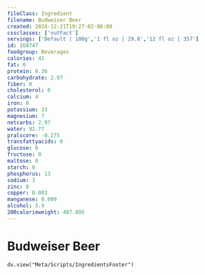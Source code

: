 ```yaml
---
fileClass: Ingredient
filename: Budweiser Beer
created: 2024-12-21T19:27:02-06:00
cssclasses: ['nutFact']
servings: ['Default | 100g','1 fl oz | 29.8','12 fl oz | 357']
id: 168747
foodgroup: Beverages
calories: 41
fat: 0
protein: 0.36
carbohydrate: 2.97
fiber: 0
cholesterol: 0
calcium: 4
iron: 0
potassium: 33
magnesium: 7
netcarbs: 2.97
water: 92.77
pralscore: -0.275
transfattyacids: 0
glucose: 0
fructose: 0
maltose: 0
starch: 0
phosphorus: 13
sodium: 3
zinc: 0
copper: 0.003
manganese: 0.009
alcohol: 3.9
200calorieweight: 487.805
---
```


# Budweiser Beer

```dataviewjs
dv.view("Meta/Scripts/IngredientsFooter")
```